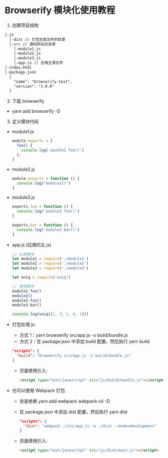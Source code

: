 # Browserify 模块化使用教程

1. 创建项目结构

```txt
|-js
  |-dist // 打包生成文件的目录
  |-src // 源码所在的目录
    |-module1.js
    |-module2.js
    |-module3.js
    |-app.js // 应用主源文件
|-index.html
|-package.json
  {
    "name": "browserify-test",
    "version": "1.0.0"
  }
```

2. 下载 browserify

- yarn add browserify -D

3. 定义模块代码

- module1.js

  ```js
  module.exports = {
    foo() {
      console.log('moudle1 foo()')
    },
  }
  ```

- module2.js

  ```js
  module.exports = function () {
    console.log('module2()')
  }
  ```

- module3.js

  ```js
  exports.foo = function () {
    console.log('module3 foo()')
  }

  exports.bar = function () {
    console.log('module3 bar()')
  }
  ```

- app.js (应用的主 js)

  ```js
  // 引用模块
  let module1 = require('./module1')
  let module2 = require('./module2')
  let module3 = require('./module3')

  let uniq = require('uniq')

  // 使用模块
  module1.foo()
  module2()
  module3.foo()
  module3.bar()

  console.log(uniq([1, 3, 1, 4, 3]))
  ```

- 打包处理 js:

  - 方式 1：yarn browserify src/app.js -o build/bundle.js
  - 方式 2：在 package.json 中添加 build 配置，然后执行 yarn build

  ```json
  "scripts": {
    "build": "browserify src/app.js -o build/bundle.js"
  }
  ```

  - 页面使用引入:

    ```html
    <script type="text/javascript" src="js/build/bundle.js"></script>
    ```

- 也可以使用 Webpack 打包

  - 安装依赖 yarn add webpack webpack-cli -D
  - 在 package.json 中添加 dist 配置，然后执行 yarn dist

    ```json
    "scripts": {
      "dist": "webpack ./src/app.js -o ./dist --mode=development"
    }
    ```

  - 页面使用引入:

    ```html
    <script type="text/javascript" src="js/dist/main.js"></script>
    ```
